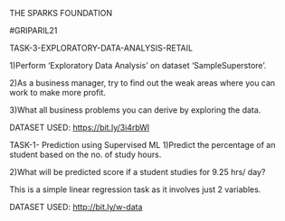 THE SPARKS FOUNDATION

#GRIPARIL21

TASK-3-EXPLORATORY-DATA-ANALYSIS-RETAIL

1)Perform ‘Exploratory Data Analysis’ on dataset ‘SampleSuperstore’.

2)As a business manager, try to find out the weak areas where you can
  work to make more profit.
  
3)What all business problems you can derive by exploring the data.

DATASET USED: https://bit.ly/3i4rbWl

TASK-1- Prediction using Supervised ML
1)Predict the percentage of an student based on the no. of study hours.

2)What will be predicted score if a student studies for 9.25 hrs/ day?

This is a simple linear regression task as it involves just 2 variables.

DATASET USED: http://bit.ly/w-data
